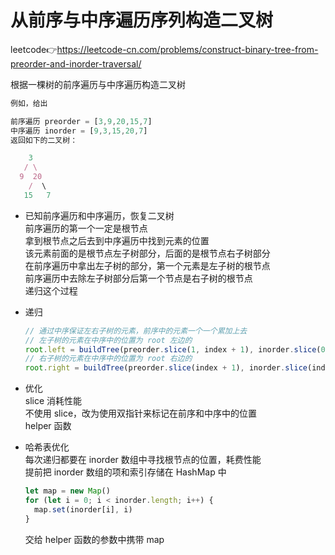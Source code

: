# 从前序与中序遍历序列构造二叉树  
leetcode👉https://leetcode-cn.com/problems/construct-binary-tree-from-preorder-and-inorder-traversal/  

根据一棵树的前序遍历与中序遍历构造二叉树  
```js
例如，给出

前序遍历 preorder = [3,9,20,15,7]
中序遍历 inorder = [9,3,15,20,7]
返回如下的二叉树：

    3
   / \
  9  20
    /  \
   15   7
```

- 已知前序遍历和中序遍历，恢复二叉树  
  前序遍历的第一个一定是根节点  
  拿到根节点之后去到中序遍历中找到元素的位置  
  该元素前面的是根节点左子树部分，后面的是根节点右子树部分  
  在前序遍历中拿出左子树的部分，第一个元素是左子树的根节点  
  前序遍历中去除左子树部分后第一个节点是右子树的根节点  
  递归这个过程  

- 递归  
  ```js
  // 通过中序保证左右子树的元素，前序中的元素一个一个累加上去  
  // 左子树的元素在中序中的位置为 root 左边的  
  root.left = buildTree(preorder.slice(1, index + 1), inorder.slice(0, index))
  // 右子树的元素在中序中的位置为 root 右边的
  root.right = buildTree(preorder.slice(index + 1), inorder.slice(index + 1))
  ```

- 优化  
  slice 消耗性能  
  不使用 slice，改为使用双指针来标记在前序和中序中的位置  
  helper 函数  

- 哈希表优化  
  每次递归都要在 inorder 数组中寻找根节点的位置，耗费性能  
  提前把 inorder 数组的项和索引存储在 HashMap 中  
  ```js
  let map = new Map()
  for (let i = 0; i < inorder.length; i++) {
    map.set(inorder[i], i)
  }
  ```
  交给 helper 函数的参数中携带 map  

